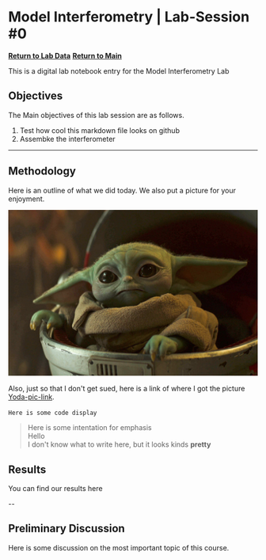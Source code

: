 # Model Interferometry | Lab-Session #0

**[Return to Lab Data](https://github.com/PanosEconomou/advanced-lab/tree/main/3.Interferometry/1.Lab-Data)**
**[Return to Main](https://github.com/PanosEconomou/advanced-lab)**

This is a digital lab notebook entry for the Model Interferometry Lab

## Objectives

The Main objectives of this lab session are as follows.

1. Test how cool this markdown file looks on github
2. Assembke the interferometer

---

## Methodology

Here is an outline of what we did today. We also put a picture for your enjoyment.

![The answer to life, the universe and everything](yoda.jpeg)

Also, just so that I don't get sued, here is a link of where I got the picture [Yoda-pic-link](https://ew.com/tv/robert-rodriguez-baby-yoda-the-mandalorian-video/).

`Here is some code display`

> Here is some intentation for emphasis\
> Hello\
> I don't know what to write here, but it looks kinds **pretty**
>

## Results

You can find our results here

--

## Preliminary Discussion

Here is some discussion on the most important topic of this course.
